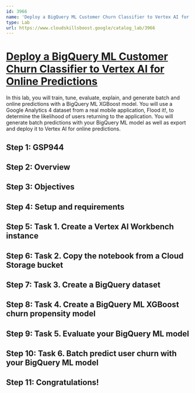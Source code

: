 ```yaml
---
id: 3966
name: 'Deploy a BigQuery ML Customer Churn Classifier to Vertex AI for Online Predictions'
type: Lab
url: https://www.cloudskillsboost.google/catalog_lab/3966
---
```


# [Deploy a BigQuery ML Customer Churn Classifier to Vertex AI for Online Predictions](https://www.cloudskillsboost.google/catalog_lab/3966)

In this lab, you will train, tune, evaluate, explain, and generate batch and online predictions with a BigQuery ML XGBoost model. You will use a Google Analytics 4 dataset from a real mobile application, Flood it!, to determine the likelihood of users returning to the application. You will generate batch predictions with your BigQuery ML model as well as export and deploy it to Vertex AI for online predictions.

## Step 1: GSP944

## Step 2: Overview

## Step 3: Objectives

## Step 4: Setup and requirements

## Step 5: Task 1. Create a Vertex AI Workbench instance

## Step 6: Task 2. Copy the notebook from a Cloud Storage bucket

## Step 7: Task 3. Create a BigQuery dataset

## Step 8: Task 4. Create a BigQuery ML XGBoost churn propensity model

## Step 9: Task 5. Evaluate your BigQuery ML model

## Step 10: Task 6. Batch predict user churn with your BigQuery ML model

## Step 11: Congratulations!
